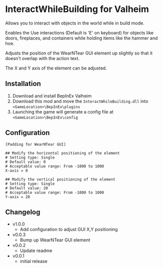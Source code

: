 # InteractWhileBuilding for Valheim

Allows you to interact with objects in the world while in build mode.

Enables the Use interactions (Default is 'E' on keyboard) for objects like doors, fireplaces, and containers while holding items like the hammer and hoe.

Adjusts the position of the WearNTear GUI element up slightly so that it doesn't overlap with the action text.

The X and Y axis of the element can be adjusted.

## Installation

1. Download and install BepInEx Valheim
2. Download this mod and move the `InteractWhileBuilding.dll` into `<GameLocation>\BepInEx\plugins`
3. Launching the game will generate a config file at `<GameLocation>\BepInEx\config`

## Configuration
```
[Padding for WearNTear GUI]

## Modify the horizontal positioning of the element
# Setting type: Single
# Default value: 0
# Acceptable value range: From -1000 to 1000
X-axis = 0

## Modify the vertical positioning of the element
# Setting type: Single
# Default value: 20
# Acceptable value range: From -1000 to 1000
Y-axis = 20
```

## Changelog
- v1.0.0
	- Add configuration to adjust GUI X,Y positioning
- v0.0.3
	- Bump up WearNTear GUI element
- v0.0.2
	- Update readme
- v0.0.1
	- initial release
